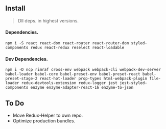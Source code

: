 ## Install
>  Dll deps. in highest versions.

#### Dependencies.
`npm i -S react react-dom react-router react-router-dom styled-components redux react-redux reselect react-loadable`

#### Dev Dependencies.
`npm i -D ncp rimraf cross-env webpack webpack-cli webpack-dev-server babel-loader babel-core babel-preset-env babel-preset-react babel-preset-stage-2 react-hot-loader prop-types html-webpack-plugin file-loader redux-devtools-extension redux-logger jest jest-styled-components enzyme enzyme-adapter-react-16 enzyme-to-json`


## To Do
 - Move Redux-Helper to own repo.
 - Optimize production bundles.
